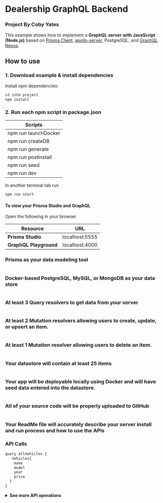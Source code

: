 # Dealership GraphQL Backend

<span class="iconify" data-icon="mdi-graphql" data-inline="false"></span>

<script src="https://code.iconify.design/1/1.0.5/iconify.min.js"></script>

### Project By Coby Yates

This example shows how to implement a **GraphQL server with JavaScript (Node.js)** based on  [Prisma Client](https://github.com/prisma/prisma2/blob/master/docs/prisma-client-js/api.md), [apollo-server](https://www.apollographql.com/docs/apollo-server/), PostgreSQL, and [GraphQL Nexus](https://nexus.js.org/). 

## How to use

### 1. Download example & install dependencies

Install npm dependencies:

```javascript
cd into project
npm install
```

### 2. Run each npm script in package.json

| Scripts               |
| --------------------- |
| npm run launchDocker  |
| npm run createDB      |
| npm run generate      |
| npm run postinstall   |
| npm run seed          |
| npm run dev           |

In another terminal tab run

```javascript
npm run start
```

#### To view your Prisma Studio and GraphQL

Open the following in your browser

| Resource              | URL               |
| ----------------------|:-----------------:|
| **Prisma Studio**     | localhost:5555    |
| **GraphQL Playground**| localhost:4000    |

### Prisma as your data modeling tool

```js
```

### Docker-based PostgreSQL, MySQL, or MongoDB as your data store

```js
```

### At least 3 Query resolvers to get data from your server

```js
```

### At least 2 Mutation resolvers allowing users to create, update, or upsert an item.

```js
```

### At least 1 Mutation resolver allowing users to delete an item.

```js
```

### Your datastore will contain at least 25 items

```js
```

### Your app will be deployable locally using Docker and will have seed data entered into the datastore.

```js
```

### All of your source code will be properly uploaded to GitHub

```js
```

### Your ReadMe file will accurately describe your server install and run process and how to use the APIs

### API Calls

```js
query allVehicles {
   Vehicles{
    make
    model
    year
    price
  }
}
```

<Details><Summary><strong>See more API operations</strong></Summary>

### Create a single vehicle

```graphql
mutation createVehicle {
  createOneVehicle(
    data: {
      vtype: "truck"
      make: "Ford"
      model: "Raptor"
      year: "2020"
      topSpeed: "107"
      power: "450"
      weight: "5508"
      engine: "V6"
      torque: "510"
      sixty: "5.1"
      price: "53455"
    }
  ) {
    id
    createdAt
    make
    model
  }
}
```

### Update a vehicle by id

```graphql
mutation updateVehicle {
  updateOneVehicle(
    where: { id: "ck8zxk14o0000g4uatar505o1" }
    data: {
      vtype: "truck"
      make: "Ford"
      model: "Raptor"
      year: "2020"
      topSpeed: "107"
      power: "450"
      weight: "5508"
      engine: "V6"
      torque: "510"
      sixty: "5.1"
      price: "53455"
    }
  ) {
    createdAt
    make
    model
    power
  }
}
```

### Delete a single vehicle by id

```graphql
mutation deleteVehicle {
  deleteOneVehicle(where: { id: "ck8zx6h870019scua3gmu7740" }) {
    id
    make
  }
}
```

### Find one vehicle by id

```graphql
query filterVehicle {
  Vehicle(id: "ck8zymjtg0000b8uakdhq5p6z") {
    make
    model
    year
    price
    vtype
  }
}
```

### Search by any type of make

```graphql
query filterVehicles {
  Vehicles(searchString: "Ford") {
    make
    model
    year
    price
  }
}
```

</Details>
